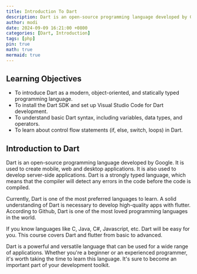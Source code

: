 ```yaml
---
title: Introduction To Dart
description: Dart is an open-source programming language developed by Google
author: modi
date: 2024-09-09 16:21:00 +0800
categories: [Dart, Introduction]
tags: [php]
pin: true
math: true
mermaid: true
---
```



## Learning Objectives

- To introduce Dart as a modern, object-oriented, and statically typed programming language.
- To install the Dart SDK and set up Visual Studio Code for Dart development.
- To understand basic Dart syntax, including variables, data types, and operators.
- To learn about control flow statements (if, else, switch, loops) in Dart.


## Introduction to Dart

Dart is an open-source programming language developed by Google. It is used to create mobile, web and desktop applications. It is also used to develop server-side applications. Dart is a strongly typed language, which means that the compiler will detect any errors in the code before the code is compiled.


Currently, Dart is one of the most preferred languages to learn. A solid understanding of Dart is necessary to develop high-quality apps with flutter. According to Github, Dart is one of the most loved programming languages in the world.

If you know languages like C, Java, C#, Javascript, etc. Dart will be easy for you. This course covers Dart and flutter from basic to advanced.

Dart is a powerful and versatile language that can be used for a wide range of applications. Whether you're a beginner or an experienced programmer, it's worth taking the time to learn this language. It's sure to become an important part of your development toolkit.